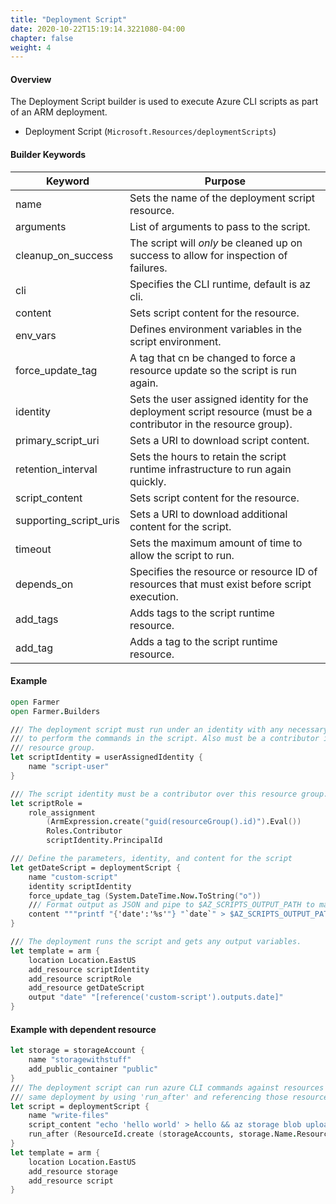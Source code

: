 ```yaml
---
title: "Deployment Script"
date: 2020-10-22T15:19:14.3221080-04:00
chapter: false
weight: 4
---
```


#### Overview
The Deployment Script builder is used to execute Azure CLI scripts as part of an ARM deployment.

* Deployment Script (`Microsoft.Resources/deploymentScripts`)

#### Builder Keywords
| Keyword | Purpose |
|-|-|
| name | Sets the name of the deployment script resource. |
| arguments | List of arguments to pass to the script. |
| cleanup_on_success | The script will *only* be cleaned up on success to allow for inspection of failures. |
| cli | Specifies the CLI runtime, default is az cli. |
| content | Sets script content for the resource. |
| env_vars | Defines environment variables in the script environment. |
| force_update_tag | A tag that cn be changed to force a resource update so the script is run again. |
| identity | Sets the user assigned identity for the deployment script resource (must be a contributor in the resource group). |
| primary_script_uri | Sets a URI to download script content. |
| retention_interval | Sets the hours to retain the script runtime infrastructure to run again quickly. |
| script_content | Sets script content for the resource. |
| supporting_script_uris | Sets a URI to download additional content for the script. |
| timeout | Sets the maximum amount of time to allow the script to run. |
| depends_on | Specifies the resource or resource ID of resources that must exist before script execution. |
| add_tags | Adds tags to the script runtime resource. |
| add_tag | Adds a tag to the script runtime resource. |


#### Example
```fsharp
open Farmer
open Farmer.Builders

/// The deployment script must run under an identity with any necessary permissions
/// to perform the commands in the script. Also must be a contributor in the
/// resource group.
let scriptIdentity = userAssignedIdentity {
    name "script-user"
}

/// The script identity must be a contributor over this resource group.
let scriptRole =
    role_assignment
        (ArmExpression.create("guid(resourceGroup().id)").Eval())
        Roles.Contributor
        scriptIdentity.PrincipalId

/// Define the parameters, identity, and content for the script
let getDateScript = deploymentScript {
    name "custom-script"
    identity scriptIdentity
    force_update_tag (System.DateTime.Now.ToString("o"))
    /// Format output as JSON and pipe to $AZ_SCRIPTS_OUTPUT_PATH to make it available as an output variable.
    content """printf "{'date':'%s'"} "`date`" > $AZ_SCRIPTS_OUTPUT_PATH """
}

/// The deployment runs the script and gets any output variables.
let template = arm {
    location Location.EastUS
    add_resource scriptIdentity
    add_resource scriptRole
    add_resource getDateScript
    output "date" "[reference('custom-script').outputs.date]"
}
```

#### Example with dependent resource
```fsharp
let storage = storageAccount {
    name "storagewithstuff"
    add_public_container "public"
}
/// The deployment script can run azure CLI commands against resources in the
/// same deployment by using 'run_after' and referencing those resources.
let script = deploymentScript {
    name "write-files"
    script_content "echo 'hello world' > hello && az storage blob upload --account-name storagewithstuff -f hello -c public -n hello"
    run_after (ResourceId.create (storageAccounts, storage.Name.ResourceName))
}
let template = arm {
    location Location.EastUS
    add_resource storage
    add_resource script
}
```